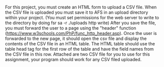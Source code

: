For this project, you must create an HTML form to upload a CSV file.  When the
CSV file is uploaded you must save it to AFS in an upload directory within your
project.  (You must set permissions for the web server to write to the
directory by doing fsr sa -r ./uploads http write)   After you save the file,
you must forward the user to a page using the "header" function
(https://www.w3schools.com/PhP/func_http_header.asp).  Once the user is
forwarded to the new page, it should open the csv file and display the contents
of the CSV file in an HTML table.  The HTML table should use the table head tag
for the first row of the table and have the field names from the CSV file in
this row.  Attached are two CSV file for you to use for this assignment, your
program should work for any CSV filed uploaded.
